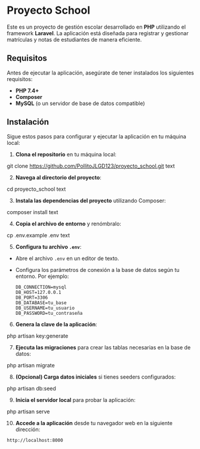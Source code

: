 # Proyecto School

Este es un proyecto de gestión escolar desarrollado en **PHP** utilizando el framework **Laravel**. La aplicación está diseñada para registrar y gestionar matrículas y notas de estudiantes de manera eficiente.

## Requisitos

Antes de ejecutar la aplicación, asegúrate de tener instalados los siguientes requisitos:

- **PHP 7.4+**
- **Composer**
- **MySQL** (o un servidor de base de datos compatible)

## Instalación

Sigue estos pasos para configurar y ejecutar la aplicación en tu máquina local:

1. **Clona el repositorio** en tu máquina local:

git clone https://github.com/PollitoJLGD123/proyecto_school.git
text

2. **Navega al directorio del proyecto**:

cd proyecto_school
text

3. **Instala las dependencias del proyecto** utilizando Composer:

composer install
text

4. **Copia el archivo de entorno** y renómbralo:

cp .env.example .env
text

5. **Configura tu archivo `.env`**:
- Abre el archivo `.env` en un editor de texto.
- Configura los parámetros de conexión a la base de datos según tu entorno. Por ejemplo:

  ```
  DB_CONNECTION=mysql
  DB_HOST=127.0.0.1
  DB_PORT=3306
  DB_DATABASE=tu_base
  DB_USERNAME=tu_usuario
  DB_PASSWORD=tu_contraseña
  ```

6. **Genera la clave de la aplicación**:

php artisan key:generate

7. **Ejecuta las migraciones** para crear las tablas necesarias en la base de datos:

php artisan migrate

8. **(Opcional) Carga datos iniciales** si tienes seeders configurados:

php artisan db:seed

9. **Inicia el servidor local** para probar la aplicación:

php artisan serve

10. **Accede a la aplicación** desde tu navegador web en la siguiente dirección:

 ```
 http://localhost:8000
 ```
